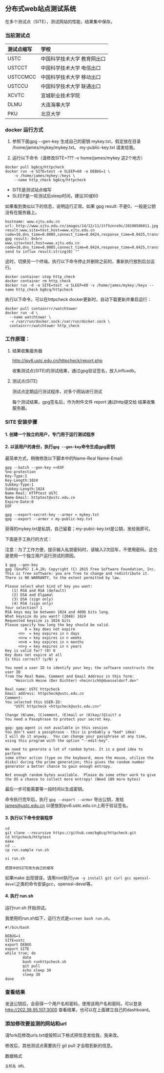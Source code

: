 ## 分布式web站点测试系统

在多个测试点（SITE），测试网站的性能，结果集中保存。


### 当前测试点

| 测试点缩写 | 学校                         |
| :--------- | :----------------------------
| USTC       | 中国科学技术大学 教育网出口  |
| USTCCT     | 中国科学技术大学 电信出口    |
| USTCCMCC   | 中国科学技术大学 移动出口    |
| USTCCU     | 中国科学技术大学 联通出口    |
| XCVTC      | 宣城职业技术学院             |
| DLMU       | 大连海事大学                 |
| PKU        | 北京大学                 |

### docker 运行方式

1. 参照下面gpg --gen-key 生成自己的密钥 mykey.txt，假定放在目录 /home/james/mykey/mykey.txt。 my-public-key.txt 请发给我。

2. 运行以下命令（请修改SITE=??? -v home/james/mykey 这2个地方）

```
docker pull bg6cq/httpcheck
docker run -e SITE=test -e SLEEP=60 -e DEBUG=1 \
    -v /home/james/mykey:/keys \
    --name http_check bg6cq/httpcheck
```
* SITE是测试站点缩写
* SLEEP是一轮测试后sleep时间，建议30或60

如果看到类似以下的信息，说明运行正常。如果 gpg result: 不是0，一般是公钥没有在服务器上。

```
hostname: www.xjtu.edu.cn
url: http://www.xjtu.edu.cn/images/14/12/11/1tf5znre9c/20190506011.jpg
result:www,site=test,host=www.xjtu.edu.cn code=10,dns_time=0.0005,connect_time=0.0424,response_time=0.0425,transfer_time=0.2146,content_len=275655,transfer_rate=1284626
gpg result: 0<br>
www,site=test,host=www.xjtu.edu.cn code=10,dns_time=0.0005,connect_time=0.0424,response_time=0.0425,transfer_time=0.2146,content_len=275655,transfer_rate=1284626<br>
send to influx result:string(0) ""
```
这时，切换另一个终端，执行以下命令停止并删除之前的，重新执行放到后台运行。
```
docker container stop http_check
docker container rm http_check
docker run -d -e SITE=test -e SLEEP=60 -v /home/james/mykey:/keys --name http_check bg6cq/httpcheck
```

执行以下命令，可以在httpcheck docker更新时，自动下载更新并重启运行：

```
docker pull containrrr/watchtower
docker run -d \
  --name watchtower \
  -v /var/run/docker.sock:/var/run/docker.sock \
  containrrr/watchtower http_check
```

### 工作原理：

1. 结果收集服务器

   http://ipv6.ustc.edu.cn/httpcheck/report.php

   收集测试点(SITE)的测试结果，通过gpg验证签名，放入influxdb。

2. 测试点(SITE)
  
   测试点定期运行测试程序，对多个网站进行测试

   每个测试结果，gpg签名后，作为附件文件 report 通过http提交给 结果收集服务器。

### SITE 安装步骤

#### 1. 创建一个独立的用户，专门用于运行测试程序

#### 2. 以该用户的身份，执行`gpg --gen-key`命令生成gpg密钥

最简单方式，稍微修改以下脚本中的Name-Real Name-Email:

```
gpg --batch --gen-key <<EOF
%no-protection
Key-Type:1
Key-Length:1024
Subkey-Type:1
Subkey-Length:1024
Name-Real: HTTPtest USTC
Name-Email: httptest@ustc.edu.cn
Expire-Date:0
EOF

gpg --export-secret-key --armor > mykey.txt
gpg --export --armor > my-public-key.txt
```

获得的mykey.txt是私钥，自己留着；my-pubic-key.txt是公钥，发给我即可。

下面是手工执行的方式：

注意：为了工作方便，提示输入私钥密码时，请输入2次回车，不使用密码。这也是使用一个独立用户运行测试的原因。

```
$ gpg --gen-key
gpg (GnuPG) 1.4.20; Copyright (C) 2015 Free Software Foundation, Inc.
This is free software: you are free to change and redistribute it.
There is NO WARRANTY, to the extent permitted by law.

Please select what kind of key you want:
   (1) RSA and RSA (default)
   (2) DSA and Elgamal
   (3) DSA (sign only)
   (4) RSA (sign only)
Your selection? 1
RSA keys may be between 1024 and 4096 bits long.
What keysize do you want? (2048) 1024
Requested keysize is 1024 bits
Please specify how long the key should be valid.
         0 = key does not expire
      <n>  = key expires in n days
      <n>w = key expires in n weeks
      <n>m = key expires in n months
      <n>y = key expires in n years
Key is valid for? (0) 0
Key does not expire at all
Is this correct? (y/N) y

You need a user ID to identify your key; the software constructs the user ID
from the Real Name, Comment and Email Address in this form:
    "Heinrich Heine (Der Dichter) <heinrichh@duesseldorf.de>"

Real name: USTC httpcheck
Email address: httpcheck@ustc.edu.cn
Comment: 
You selected this USER-ID:
    "USTC httpcheck <httpcheck@ustc.edu.cn>"

Change (N)ame, (C)omment, (E)mail or (O)kay/(Q)uit? o
You need a Passphrase to protect your secret key.

gpg: gpg-agent is not available in this session
You don't want a passphrase - this is probably a *bad* idea!
I will do it anyway.  You can change your passphrase at any time,
using this program with the option "--edit-key".

We need to generate a lot of random bytes. It is a good idea to perform
some other action (type on the keyboard, move the mouse, utilize the
disks) during the prime generation; this gives the random number
generator a better chance to gain enough entropy.

Not enough random bytes available.  Please do some other work to give
the OS a chance to collect more entropy! (Need 189 more bytes)
```

最后一步可能需要等一段时间以生成密钥。

命令执行完毕后，执行 `gpg --export --armor` 导出公钥，发给  james@ustc.edu.cn 以便放到ipv6.ustc.edu.cn上用于验证签名。

#### 3. 执行以下命令安装程序

```
cd
git clone --recursive https://github.com/bg6cq/httpcheck.git
cd httpcheck/httptest
make
cd ..
cp run.sample run.sh

vi run.sh

把其中的SITE改为自己的缩写
```

如果make 出现错误，请用root执行`yum -y install git curl gcc openssl-devel`之类的命令安装gcc，openssl-devel等。

#### 4. 执行 run.sh 

运行run.sh 开始测试。

我使用的run.sh如下，运行方式是`screen bash run.sh`。
```
#!/bin/bash

DEBUG=1
SITE=ustc
export DEBUG
export SITE
while true; do
        date
        bash runhttpcheck.sh
        git pull
        echo sleep 30
        sleep 30
done
```

### 查看结果

发送公钥后，会获得一个用户名和密码，使用该用户名和密码，可以登录 http://202.38.95.107:3000 查看结果，也可以在上面建立自己的dashboard。

### 添加修改要监测的网站和url

请fork后修改urls.txt或按照以下格式把信息发给我，我来改。

修改后，其他测试点需要执行 git pull 才会取到新的信息。

数据格式
```
主机名 URL
```
